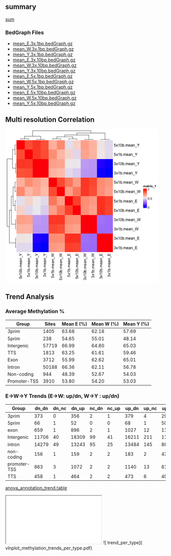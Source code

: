 ## summary 
 [sum](summary.tsv)

### BedGraph Files

 - [mean_E.3x.1bp.bedGraph.gz](bg/mean_E.3x.1bp.bedGraph.gz) 
 - [mean_W.3x.1bp.bedGraph.gz](bg/mean_W.3x.1bp.bedGraph.gz) 
 - [mean_Y.3x.1bp.bedGraph.gz](bg/mean_Y.3x.1bp.bedGraph.gz) 
 - [mean_E.3x.10bp.bedGraph.gz](bg/mean_E.3x.10bp.bedGraph.gz) 
 - [mean_W.3x.10bp.bedGraph.gz](bg/mean_W.3x.10bp.bedGraph.gz) 
 - [mean_Y.3x.10bp.bedGraph.gz](bg/mean_Y.3x.10bp.bedGraph.gz) 
 - [mean_E.5x.1bp.bedGraph.gz](bg/mean_E.5x.1bp.bedGraph.gz) 
 - [mean_W.5x.1bp.bedGraph.gz](bg/mean_W.5x.1bp.bedGraph.gz) 
 - [mean_Y.5x.1bp.bedGraph.gz](bg/mean_Y.5x.1bp.bedGraph.gz) 
 - [mean_E.5x.10bp.bedGraph.gz](bg/mean_E.5x.10bp.bedGraph.gz) 
 - [mean_W.5x.10bp.bedGraph.gz](bg/mean_W.5x.10bp.bedGraph.gz) 
 - [mean_Y.5x.10bp.bedGraph.gz](bg/mean_Y.5x.10bp.bedGraph.gz) 

## Multi resolution Correlation
 ![corr](multi_res_cor_heatmap.png)

## Trend Analysis

### Average Methylation %

| Group         | Sites | Mean E (%) | Mean W (%) | Mean Y (%) |
|---------------|-------|------------|------------|------------|
| 3prim         | 1405  | 63.68      | 62.18      | 57.69      |
| 5prim         | 238   | 54.65      | 55.01      | 48.14      |
| Intergenic    | 57719 | 66.99      | 64.80      | 65.03      |
| TTS           | 1813  | 63.25      | 61.61      | 59.46      |
| Exon          | 3712  | 55.99      | 62.62      | 65.01      |
| Intron        | 50188 | 66.36      | 62.11      | 56.78      |
| Non-coding    | 944   | 48.39      | 52.67      | 54.03      |
| Promoter-TSS  | 3910  | 53.80      | 54.20      | 53.03      |

###  E->W->Y Trends (E->W: up/dn, W->Y : up/dn)

| Group         | dn_dn | dn_nc | dn_up | nc_dn | nc_up | up_dn | up_nc | up_up |
|---------------|-------|-------|-------|-------|-------|-------|-------|-------|
| 3prim         | 373   | 0     | 356   | 2     | 1     | 379   | 4     | 290   |
| 5prim         | 66    | 1     | 52    | 0     | 0     | 68    | 1     | 50    |
| exon          | 659   | 1     | 896   | 2     | 1     | 1027  | 12    | 1114  |
| Intergenic    | 11706 | 40    | 18309 | 99    | 41    | 16211 | 211   | 11102 |
| intron        | 14279 | 49    | 13243 | 95    | 25    | 13484 | 145   | 8868  |
| non-coding    | 156   | 1     | 159   | 2     | 2     | 183   | 2     | 439   |
| promoter-TSS  | 863   | 3     | 1072  | 2     | 2     | 1140  | 13    | 815   |
| TTS           | 458   | 1     | 464   | 2     | 2     | 473   | 6     | 407   |

 [anova_annotation_trend.table]( filtered.3x.10bp.anova.anno.trend.tsv.gz )

<iframe src="vlnplot_methylation_trends.pdf"></iframe>
![ trend_per_type]( vlnplot_methylation_trends_per_type.pdf)


